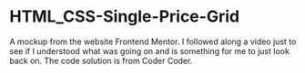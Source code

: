 # HTML_CSS-Single-Price-Grid
A mockup from the website Frontend Mentor. I followed along a video just to see if I understood what was going on and is something for me to just look back on. The code solution is from Coder Coder.
